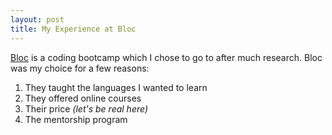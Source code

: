 ```yaml
---
layout: post
title: My Experience at Bloc
---
```


[Bloc](http://www.bloc.io) is a coding bootcamp which I chose to go to after much research.  Bloc was my choice for a few reasons:
1. They taught the languages I wanted to learn
2. They offered online courses
3. Their price _(let's be real here)_
4. The mentorship program
